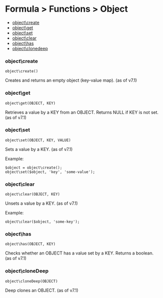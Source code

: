 # Formula > Functions > Object

* [object\create](#objectcreate)
* [object\get](#objectget)
* [object\set](#objectset)
* [object\clear](#objectclear)
* [object\has](#objecthas)
* [object\clonedeep](#objectclonedeep)

### object\create

`object\create()`

Creates and returns an empty object (key-value map). (as of v7.1)

### object\get

`object\get(OBJECT, KEY)`

Retrieves a value by a KEY from an OBJECT. Returns NULL if KEY is not set. (as of v7.1)

### object\set

`object\set(OBJECT, KEY, VALUE)`

Sets a value by a KEY. (as of v7.1)

Example:

```
$object = object\create();
object\set($object, 'key', 'some-value');
```

### object\clear

`object\clear(OBJECT, KEY)`

Unsets a value by a KEY. (as of v7.1)

Example:

```
object\clear($object, 'some-key');
```

### object\has

`object\has(OBJECT, KEY)`

Checks whether an OBJECT has a value set by a KEY. Returns a boolean. (as of v7.1)


### object\cloneDeep

`object\cloneDeep(OBJECT)`

Deep clones an OBJECT. (as of v7.1)
